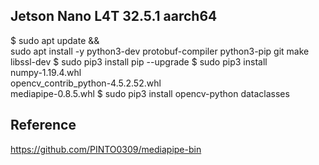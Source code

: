 ## Jetson Nano L4T 32.5.1 aarch64
$ sudo apt update && \
  sudo apt install -y python3-dev protobuf-compiler python3-pip git make libssl-dev
$ sudo pip3 install pip --upgrade
$ sudo pip3 install \
numpy-1.19.4.whl \
opencv_contrib_python-4.5.2.52.whl \
mediapipe-0.8.5.whl
$ sudo pip3 install opencv-python dataclasses

## Reference

https://github.com/PINTO0309/mediapipe-bin
